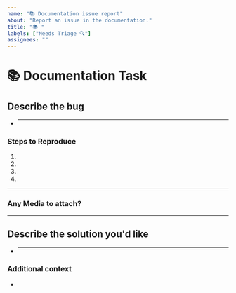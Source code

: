 ```yaml
---
name: "📚 Documentation issue report"
about: "Report an issue in the documentation."
title: "📚 "
labels: ["Needs Triage 🔍"]
assignees: ""
---
```


# 📚 Documentation Task

<!-- Do read the 100ms Docs: https://www.100ms.live/docs -->
<!-- You can ask your questions on 100ms Discord as well: https://100ms.live/discord -->

## **Describe the bug**

<!-- A clear and concise description of what the bug is. -->

- ***

### Steps to Reproduce

<!-- Steps to reproduce the error:
(e.g.:)
1. Use x argument / navigate to
2. Fill this information
3. Go to...
4. See error -->

<!-- Write the steps here (add or remove as many steps as needed)-->

1.
2.
3.
4.

---

### Any Media to attach?

<!-- If applicable, add screenshots or videos to help explain your problem. -->

---

## **Describe the solution you'd like**

<!-- A clear and concise description of what you want to happen. -->

- ***

### **Additional context**

<!-- Add any other context or additional information about the problem here.-->

-

<!--

Oh, hi there! 😄

To expedite issue processing, please search open and closed issues before submitting a new one.
Please read our Rules of Conduct at this repository's `.github/CODE_OF_CONDUCT.md`

-->
